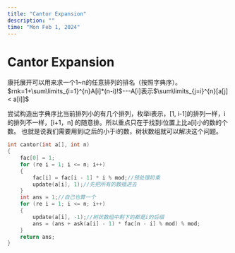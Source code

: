 ```yaml
---
title: "Cantor Expansion"
description: ""
time: "Mon Feb 1, 2024"
---
```


# Cantor Expansion

康托展开可以用来求一个1~n的任意排列的排名（按照字典序）。
$rnk=1+\sum\limits_{i=1}^{n}A[i]*(n-i)!$---A[i]表示$\sum\limits_{j=i}^{n}[a[j] < a[i]]$

尝试构造出字典序比当前排列小的有几个排列，枚举i表示，[1, i-1]的排列一样，i的排列不一样，[i+1，n]
的随意排。所以重点只在于找到i位置上比a[i]小的数的个数。
也就是说我们需要用到i之后的小于i的数，树状数组就可以解决这个问题。

```cpp
int cantor(int a[], int n)
{
    fac[0] = 1;
    for (re i = 1; i <= n; i++)
    {
        fac[i] = fac[i - 1] * i % mod;//预处理阶乘
        update(a[i], 1);//先把所有的数插进去
    }
    int ans = 1;//自己也算一个
    for (re i = 1; i <= n; i++)
    {
        update(a[i], -1);//树状数组中剩下的都是i的后缀
        ans = (ans + ask(a[i] - 1) * fac[n - i] % mod) % mod;
    }
    return ans;
}
```